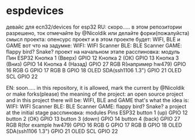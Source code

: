 # espdevices
девайс для есп32/devices for esp32
RU: скоро.....
в этом репозитории разрешено, ток отмечайте by @Nicoldik или делайте форки(пожалуйста)
смысл проекта: опенсурс проект и в этом проекте будет: WIFI, BLE и GAME
вот что на задумке:
WIFI:
WIFI Scanner
BLE:
BLE Scanner
GAME: 
flappy bird?
Snake?
проект на начальном этапе
расспиновка:
модуль	Пин ESP32
Кнопка 1 (Вверх)	GPIO 12
Кнопка 2 (ОК)	GPIO 13
Кнопка 3 (Вниз)	GPIO 14
Кнопка 4 (Назад)	GPIO 27
RGB R(например hw479)	GPIO 16
RGB G	GPIO 17
RGB B	GPIO 18
OLED SDA(ssh1106 1.3")	GPIO 21
OLED SCL	GPIO 22

EN: soon.....
in this repository, it is allowed, mark the current by @Nicoldik or make forks(please)
the meaning of the project: an open source project and in this project there will be: WIFI, BLE and GAME
that's what the idea is:
WIFI:
WIFI Scanner
BLE:
BLE Scanner
GAME: 
flappy bird?
Snake?
a project at the initial stage
расспиновка:
modules	Pins ESP32
button 1 (up)	GPIO 12
button 2 (ОК)	GPIO 13
button 3 (down)	GPIO 14
button 4 (back)	GPIO 27
RGB R(for example hw479)	GPIO 16
RGB G	GPIO 17
RGB B	GPIO 18
OLED SDA(ssh1106 1.3")	GPIO 21
OLED SCL	GPIO 22
